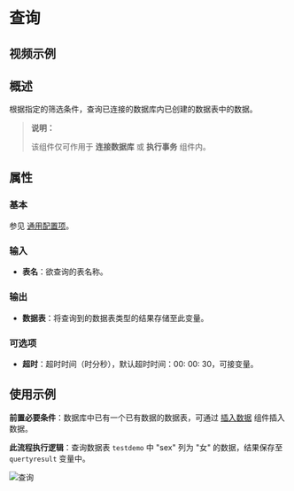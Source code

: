 # 查询

## 视频示例

## 概述

根据指定的筛选条件，查询已连接的数据库内已创建的数据表中的数据。

> **说明：**
>
> 该组件仅可作用于 **连接数据库** 或 **执行事务** 组件内。

## 属性

### 基本

参见 [通用配置项](../Appendix/CommonConfigurationItems.md)。

### 输入

- **表名**：欲查询的表名称。

### 输出

- **数据表**：将查询到的数据表类型的结果存储至此变量。

### 可选项

- **超时**：超时时间（时分秒），默认超时时间：00: 00: 30，可接变量。

## 使用示例

**前置必要条件**：数据库中已有一个已有数据的数据表，可通过 [插入数据](../Database/InsertData.md) 组件插入数据。

**此流程执行逻辑**：查询数据表 `testdemo` 中 "sex" 列为 "女" 的数据，结果保存至 `quertyresult` 变量中。

![查询](https://docimages.blob.core.chinacloudapi.cn/images/Activities/queryfilterdata20210924.png)
